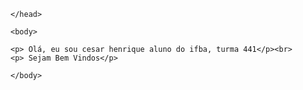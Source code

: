 
<html>
	<head>
		<meta charset="utf-8">
		<title>Network Project</title>
		<link rel="stylesheet" href="estilos_H.css">
		<link rel="icon" href="imagens/5.ico" type="image/x-icon" />
	
	</head>
	
	<body>
	
	<p> Olá, eu sou cesar henrique aluno do ifba, turma 441</p><br>
	<p> Sejam Bem Vindos</p>
	
	</body>
